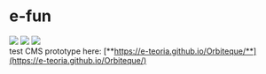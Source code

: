 # e-fun
![](https://e-teoria.github.io/Orbiteque/media/i1.svg) ![](https://e-teoria.github.io/Orbiteque/media/i2.svg) ![](https://e-teoria.github.io/Orbiteque/media/i3.svg)  
test CMS prototype here: [**https://e-teoria.github.io/Orbiteque/**](https://e-teoria.github.io/Orbiteque/)  
